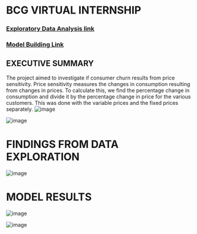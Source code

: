 # BCG VIRTUAL INTERNSHIP

### [Exploratory Data Analysis link](https://www.kaggle.com/code/swintabelagyei/the-forage)
### [Model Building Link](https://www.kaggle.com/code/swintabelagyei/feature-engineering)
## EXECUTIVE SUMMARY
The project aimed to investigate if consumer churn results from price sensitivity.
Price sensitivity measures the changes in consumption resulting from changes in prices. To calculate this, we find the percentage change in consumption and divide it by the percentage change in price for the various customers. This was done with the variable prices and the fixed prices separately.
![image](https://github.com/Swintabel/virtual_internship_bcg/assets/66244029/1f1bb12c-2945-49a5-9a8f-3bf194a838b5)

![image](https://github.com/Swintabel/virtual_internship_bcg/assets/66244029/6607dfaa-7e4e-4c63-8e2d-fdb5f0443d75)

# FINDINGS FROM DATA EXPLORATION
![image](https://github.com/Swintabel/virtual_internship_bcg/assets/66244029/6ef2e9cd-3bfb-4c29-a010-9a20ce31311f)

# MODEL RESULTS

![image](https://github.com/Swintabel/virtual_internship_bcg/assets/66244029/0d828987-09a0-40ab-a003-8c34d50c6776)

![image](https://github.com/Swintabel/virtual_internship_bcg/assets/66244029/244edddf-8bcc-44c0-85e4-aa55eecb79db)


